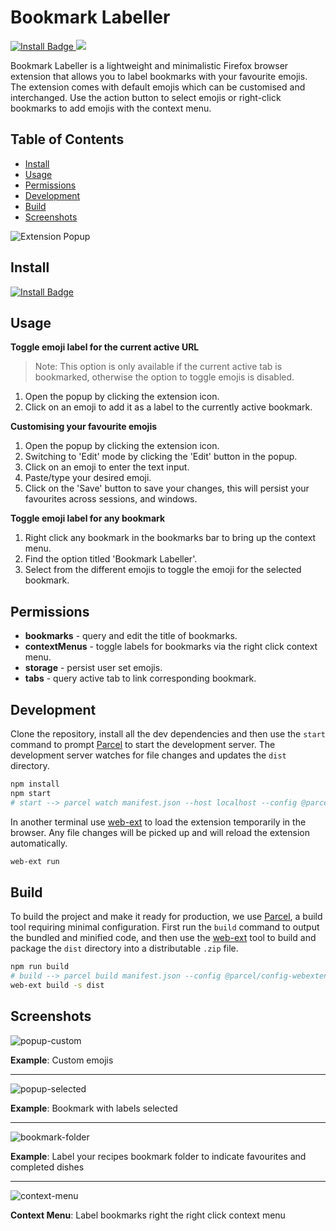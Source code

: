 # Bookmark Labeller
<a href="https://addons.mozilla.org/en-US/firefox/addon/bookmark-labeller/">
  <img src="https://img.shields.io/badge/-Install%20Add--On-blue?style=for-the-badge&logo=firefox" alt="Install Badge" />
</a>
<img src="https://img.shields.io/amo/v/%7B1cbc84ca-1f1b-46b2-bbe2-0bad029eb636%7D?style=flat-square" />

Bookmark Labeller is a lightweight and minimalistic Firefox browser extension that allows you to label bookmarks with your favourite emojis. The extension comes with default emojis which can be customised and interchanged. Use the action button to select emojis or right-click bookmarks to add emojis with the context menu.

## Table of Contents
- [Install](#install)
- [Usage](#usage)
- [Permissions](#permissions)
- [Development](#development)
- [Build](#build)
- [Screenshots](#screenshots)

![Extension Popup](https://user-images.githubusercontent.com/24881448/198891524-3ccf0aef-33a3-4dc8-b3f1-a8a73562a5d1.jpg)

## Install
<a href="https://addons.mozilla.org/en-US/firefox/addon/bookmark-labeller/">
  <img src="https://img.shields.io/badge/-Install%20Add--On-blue?style=for-the-badge&logo=firefox" alt="Install Badge" />
</a>

## Usage
**Toggle emoji label for the current active URL**
> Note: This option is only available if the current active tab is bookmarked, otherwise the option to toggle emojis is disabled.
1. Open the popup by clicking the extension icon.
2. Click on an emoji to add it as a label to the currently active bookmark.

**Customising your favourite emojis**
1. Open the popup by clicking the extension icon.
2. Switching to 'Edit' mode by clicking the 'Edit' button in the popup.
3. Click on an emoji to enter the text input.
4. Paste/type your desired emoji.
5. Click on the 'Save' button to save your changes, this will persist your favourites across sessions, and windows.

**Toggle emoji label for any bookmark**
1. Right click any bookmark in the bookmarks bar to bring up the context menu.
2. Find the option titled 'Bookmark Labeller'.
3. Select from the different emojis to toggle the emoji for the selected bookmark.

## Permissions
- **bookmarks** - query and edit the title of bookmarks.
- **contextMenus** - toggle labels for bookmarks via the right click context menu.
- **storage** - persist user set emojis.
- **tabs** - query active tab to link corresponding bookmark.

## Development
Clone the repository, install all the dev dependencies and then use the `start` command to prompt [Parcel](https://parceljs.org/) to start the development server. The development server watches for file changes and updates the `dist` directory.
```sh
npm install
npm start
# start --> parcel watch manifest.json --host localhost --config @parcel/config-webextension
```

In another terminal use [web-ext](https://github.com/mozilla/web-ext) to load the extension temporarily in the browser. Any file changes will be picked up and will reload the extension automatically.
```sh
web-ext run
```

## Build
To build the project and make it ready for production, we use [Parcel](https://parceljs.org/), a build tool requiring minimal configuration. First run the `build` command to output the bundled and minified code, and then use the [web-ext](https://github.com/mozilla/web-ext) tool to build and package the `dist` directory into a distributable `.zip` file.
```sh
npm run build
# build --> parcel build manifest.json --config @parcel/config-webextension
web-ext build -s dist
```

## Screenshots

![popup-custom](https://user-images.githubusercontent.com/24881448/198887894-02b00015-c09b-447f-b13a-0f26873101e4.png)

**Example**: Custom emojis

---

![popup-selected](https://user-images.githubusercontent.com/24881448/198887897-e4226be8-38f1-46dd-98d5-de232d9d5bcb.png)

**Example**: Bookmark with labels selected

---

![bookmark-folder](https://user-images.githubusercontent.com/24881448/198887101-0bbafa1d-650a-4fd8-b242-1cd8335bedc6.png)

**Example**: Label your recipes bookmark folder to indicate favourites and completed dishes

---

![context-menu](https://user-images.githubusercontent.com/24881448/198887271-7e03ec9d-2373-409a-8439-a5c179a109e3.png)

**Context Menu**: Label bookmarks right the right click context menu

